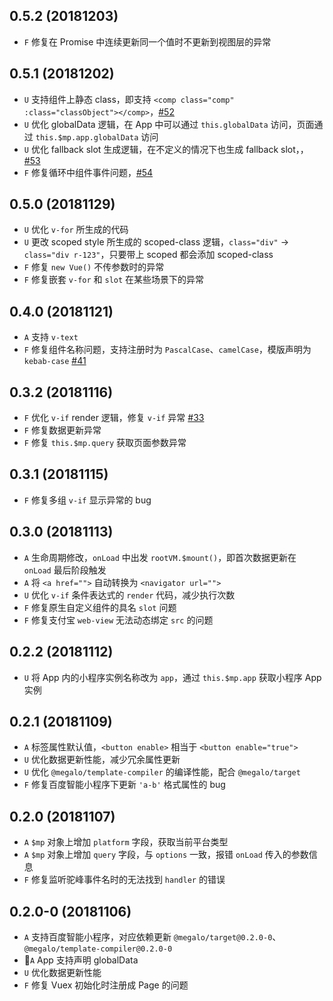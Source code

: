 ## 0.5.2 (20181203)

- `F` 修复在 Promise 中连续更新同一个值时不更新到视图层的异常

## 0.5.1 (20181202)

- `U` 支持组件上静态 class，即支持 `<comp class="comp" :class="classObject"></comp>`，[#52](https://github.com/kaola-fed/megalo/issues/52)
- `U` 优化 globalData 逻辑，在 App 中可以通过 `this.globalData` 访问，页面通过 `this.$mp.app.globalData` 访问
- `U` 优化 fallback slot 生成逻辑，在不定义的情况下也生成 fallback slot，，[#53](https://github.com/kaola-fed/megalo/issues/53)
- `F` 修复循环中组件事件问题，[#54](https://github.com/kaola-fed/megalo/issues/54)

## 0.5.0 (20181129)

- `U` 优化 `v-for` 所生成的代码
- `U` 更改 scoped style 所生成的 scoped-class 逻辑，`class="div"` -> `class="div r-123"`，只要带上 scoped 都会添加 scoped-class
- `F` 修复 `new Vue()` 不传参数时的异常
- `F` 修复嵌套 `v-for` 和 `slot` 在某些场景下的异常

## 0.4.0 (20181121)

- `A` 支持 `v-text`
- `F` 修复组件名称问题，支持注册时为 `PascalCase`、`camelCase`，模版声明为 `kebab-case` [#41](https://github.com/kaola-fed/megalo/issues/41)

## 0.3.2 (20181116)

- `F` 优化 `v-if` render 逻辑，修复 `v-if` 异常 [#33](https://github.com/kaola-fed/megalo/issues/33)
- `F` 修复数据更新异常
- `F` 修复 `this.$mp.query` 获取页面参数异常

## 0.3.1 (20181115)

- `F` 修复多组 `v-if` 显示异常的 bug

## 0.3.0 (20181113)

- `A` 生命周期修改，`onLoad` 中出发 `rootVM.$mount()`，即首次数据更新在 `onLoad` 最后阶段触发
- `A` 将 `<a href="">` 自动转换为 `<navigator url="">`
- `U` 优化 `v-if` 条件表达式的 `render` 代码，减少执行次数
- `F` 修复原生自定义组件的具名 `slot` 问题
- `F` 修复支付宝 `web-view` 无法动态绑定 `src` 的问题

## 0.2.2 (20181112)

- `U` 将 App 内的小程序实例名称改为 `app`，通过 `this.$mp.app` 获取小程序 App 实例

## 0.2.1 (20181109)

- `A` 标签属性默认值，`<button enable>` 相当于 `<button enable="true">`
- `U` 优化数据更新性能，减少冗余属性更新
- `U` 优化 `@megalo/template-compiler` 的编译性能，配合 `@megalo/target`
- `F` 修复百度智能小程序下更新 `'a-b'` 格式属性的 bug

## 0.2.0 (20181107)

- `A` `$mp` 对象上增加 `platform` 字段，获取当前平台类型
- `A` `$mp` 对象上增加 `query` 字段，与 `options` 一致，报错 `onLoad` 传入的参数信息
- `F` 修复监听驼峰事件名时的无法找到 `handler` 的错误

## 0.2.0-0 (20181106)

- `A` 支持百度智能小程序，对应依赖更新 `@megalo/target@0.2.0-0`、`@megalo/template-compiler@0.2.0-0`
- `A` App 支持声明 globalData
- `U` 优化数据更新性能
- `F` 修复 Vuex 初始化时注册成 Page 的问题